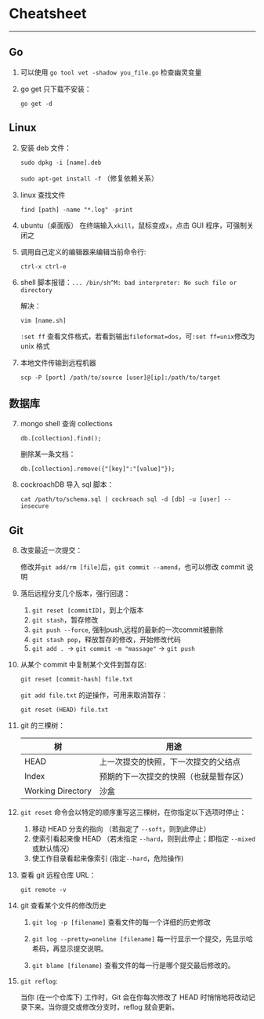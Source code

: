 # Cheatsheet

---

## Go

1. 可以使用 `go tool vet -shadow you_file.go` 检查幽灵变量

6. go get 只下载不安装：

	`go get -d`
	

## Linux

2. 安装 deb 文件：
	
	`sudo dpkg -i [name].deb`
	
	`sudo apt-get install -f` （修复依赖关系）

3. linux 查找文件

	`find [path] -name "*.log" -print `
	
4. ubuntu（桌面版） 在终端输入`xkill`，鼠标变成`x`，点击 GUI 程序，可强制关闭之


5. 调用自己定义的编辑器来编辑当前命令行:

	`ctrl-x ctrl-e`
	
9. shell 脚本报错：`... /bin/sh^M: bad interpreter: No such file or directory`

	解决：

	`vim [name.sh]`
	
	`:set ff` 查看文件格式，若看到输出`fileformat=dos`，可`:set ff=unix`修改为 unix 格式
	
15. 本地文件传输到远程机器

	`scp -P [port] /path/to/source [user]@[ip]:/path/to/target`

## 数据库

7. mongo shell 查询 collections

	`db.[collection].find();`

	删除某一条文档：
	
	`db.[collection].remove({"[key]":"[value]"});`
	
18. cockroachDB 导入 sql 脚本：
	
	 `cat /path/to/schema.sql | cockroach sql -d [db] -u [user] --insecure`
	
	
##  Git

8. 改变最近一次提交：

	修改并`git add/rm [file]`后，`git commit --amend`，也可以修改 commit 说明


10. 落后远程分支几个版本，强行回退：

	1. `git reset [commitID]`，到上个版本
	2. `git stash`，暂存修改
	3. `git push --force`, 强制push,远程的最新的一次commit被删除
	4. `git stash pop`，释放暂存的修改，开始修改代码
	5. `git add . `-> `git commit -m "massage"` -> `git push`

11. 从某个 commit 中复制某个文件到暂存区:

	`git reset [commit-hash] file.txt` 

	`git add file.txt` 的逆操作，可用来取消暂存：
	
	`git reset (HEAD) file.txt`

12. git 的三棵树：

	树                         | 用途        
	---------------------|-----
	HEAD                    | 上一次提交的快照，下一次提交的父结点
	Index                     | 预期的下一次提交的快照（也就是暂存区）
	Working Directory | 沙盒

13. `git reset` 命令会以特定的顺序重写这三棵树，在你指定以下选项时停止：

	1. 移动 HEAD 分支的指向 （若指定了 `--soft`，则到此停止）
	2. 使索引看起来像 HEAD （若未指定 `--hard`，则到此停止；即指定 `--mixed` 或默认情况）
	3. 使工作目录看起来像索引 (指定`--hard`，危险操作)

14. 查看 git 远程仓库 URL：

	`git remote -v`


	
16. git 查看某个文件的修改历史

	1. `git log -p [filename]`
	查看文件的每一个详细的历史修改
	
	2. `git log --pretty=oneline [filename]`
	每一行显示一个提交，先显示哈希码，再显示提交说明。
	
	3. `git blame [filename]`
	查看文件的每一行是哪个提交最后修改的。
	
17. `git reflog`:
	
	当你 (在一个仓库下) 工作时，Git 会在你每次修改了 HEAD 时悄悄地将改动记录下来。当你提交或修改分支时，reflog 就会更新。



